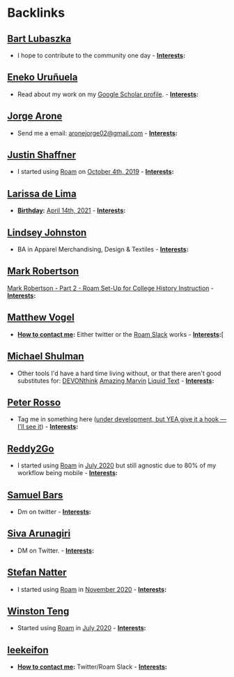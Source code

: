 
# Backlinks
## [Bart Lubaszka](<Bart Lubaszka.md>)
- I hope to contribute to the community one day
        - **[Interests](<Interests.md>):**

## [Eneko Uruñuela](<Eneko Uruñuela.md>)
- Read about my work on my [Google Scholar profile](https://scholar.google.com/citations?user=KLIjERgAAAAJ&hl=en).
        - **[Interests](<Interests.md>):**

## [Jorge Arone](<Jorge Arone.md>)
- Send me a email: aronejorge02@gmail.com
        - **[Interests](<Interests.md>):**

## [Justin Shaffner](<Justin Shaffner.md>)
- I started using [Roam](<Roam.md>) on [October 4th, 2019](<October 4th, 2019.md>)
        - **[Interests](<Interests.md>):**

## [Larissa de Lima](<Larissa de Lima.md>)
- **[Birthday](<Birthday.md>):** [April 14th, 2021](<April 14th, 2021.md>)
        - **[Interests](<Interests.md>):**

## [Lindsey Johnston](<Lindsey Johnston.md>)
- BA in Apparel Merchandising, Design & Textiles
        - **[Interests](<Interests.md>):**

## [Mark Robertson](<Mark Robertson.md>)
[Mark Robertson - Part 2 - Roam Set-Up for College History Instruction](https://youtu.be/_QJ6Nt2r_xg)
        - **[Interests](<Interests.md>):**

## [Matthew Vogel](<Matthew Vogel.md>)
- **[How to contact me](<How to contact me.md>):** Either twitter or the [Roam Slack](<Roam Slack.md>) works 
        - **[Interests](<Interests.md>):**[

## [Michael Shulman](<Michael Shulman.md>)
- Other tools I'd have a hard time living without, or that there aren't good substitutes for: [DEVONthink](<DEVONthink.md>) [Amazing Marvin](<Amazing Marvin.md>) [Liquid Text](<Liquid Text.md>)
        - **[Interests](<Interests.md>):**

## [Peter Rosso](<Peter Rosso.md>)
- Tag me in something here ([under development, but YEA give it a hook — I'll see it]([Chat](<Chat.md>)))
        - **[Interests](<Interests.md>):**

## [Reddy2Go](<Reddy2Go.md>)
- I started using [Roam](<Roam.md>) in [July 2020](<July 2020.md>) but still agnostic due to 80% of my workflow being mobile
        - **[Interests](<Interests.md>):**

## [Samuel Bars](<Samuel Bars.md>)
- Dm on twitter
        - **[Interests](<Interests.md>):**

## [Siva Arunagiri](<Siva Arunagiri.md>)
- DM on Twitter.
        - **[Interests](<Interests.md>):**

## [Stefan Natter](<Stefan Natter.md>)
- I started using [Roam](<Roam.md>) in [November 2020](<November 2020.md>)
        - **[Interests](<Interests.md>):**

## [Winston Teng](<Winston Teng.md>)
- Started using [Roam](<Roam.md>) in [July 2020](<July 2020.md>)
        - **[Interests](<Interests.md>):**

## [leekeifon](<leekeifon.md>)
- **[How to contact me](<How to contact me.md>):** Twitter/Roam Slack
        - **[Interests](<Interests.md>):**

